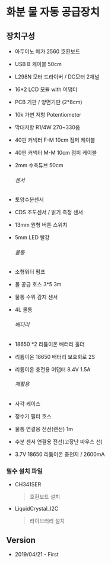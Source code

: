 # 화분 물 자동 공급장치



## 장치구성

- 아두이노 메가 2560 호환보드

- USB B 케이블 50cm

- L298N 모터 드라이버 /  DC모터 2채널

- 16*2 LCD 모듈 with 어댑터

- PCB 기판 / 양면기판 (2*8cm)

- 10k 가변 저항 Potentiometer

- 막대저항 R1/4W 270~330옴

- 40핀 커넥터 F-M 10cm 점퍼 케이블

- 40핀 커넥터 M-M 10cm 점퍼 케이블

- 2mm 수축튜브 50cm

  ###### 센서

- 토양수분센서

- CDS 조도센서 / 밝기 측정 센서

- 13mm 원형 버튼 스위치

- 5mm LED 빨강

  ###### 물통

- 소형워터 펌프

- 물 공급 호스 3*5 3m

- 물통 수위 감지 센서

- 4L 물통

  ###### 배터리

- 18650 *2 리튬이온 배터리 홀더

- 리튬이온 18650 배터리 보호회로 2S

- 리튬이온 충전용 어댑터 8.4V 1.5A

  ###### 재활용

- 사각 케이스

- 정수기 필터 호스

- 물통 연결용 전선(랜선) 1m

- 수분 센서 연결용 전선(고장난 마우스 선)

- 3.7V 18650 리튬이온 충전지 / 2600mA



### 필수 설치 파일

- CH341SER

  > 호환보드 설치

- LiquidCrystal_I2C

  > 라이브러리 설치



## Version

- 2019/04/21 - First